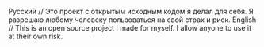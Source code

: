 Русский // Это проект с открытым исходным кодом я делал для себя. Я разрешаю любому человеку пользоваться на свой страх и риск.
English // This is an open source project I made for myself. I allow anyone to use it at their own risk.
